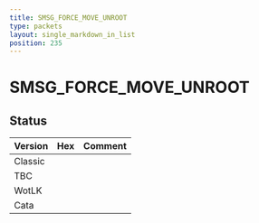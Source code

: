 ```yaml
---
title: SMSG_FORCE_MOVE_UNROOT
type: packets
layout: single_markdown_in_list
position: 235
---
```


# SMSG_FORCE_MOVE_UNROOT

## Status

Version | Hex | Comment
---------- | ---------- | ---------- 
Classic |  |  
TBC |  |  
WotLK |  |  
Cata |  |  
